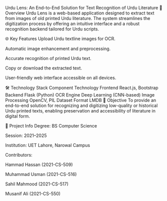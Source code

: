 Urdu Lens: An End-to-End Solution for Text Recognition of Urdu Literature
📌 Overview
Urdu Lens is a web-based application designed to extract text from images of old printed Urdu literature. The system streamlines the digitization process by offering an intuitive interface and a robust recognition backend tailored for Urdu scripts.

🌐 Key Features
Upload Urdu textline images for OCR.

Automatic image enhancement and preprocessing.

Accurate recognition of printed Urdu text.

Copy or download the extracted text.

User-friendly web interface accessible on all devices.

🛠️ Technology Stack
Component	Technology
Frontend	React.js, Bootstrap
Backend	Flask (Python)
OCR Engine	Deep Learning (CNN-based)
Image Processing	OpenCV, PIL
Dataset Format	LMDB
🎯 Objective
To provide an end-to-end solution for recognizing and digitizing low-quality or historical Urdu printed texts, enabling preservation and accessibility of literature in digital form.

🏫 Project Info
Degree: BS Computer Science

Session: 2021–2025

Institution: UET Lahore, Narowal Campus

Contributors:

Hammad Hassan (2021-CS-509)

Muhammad Usman (2021-CS-516)

Sahil Mahmood (2021-CS-517)

Musanif Ali (2021-CS-550)